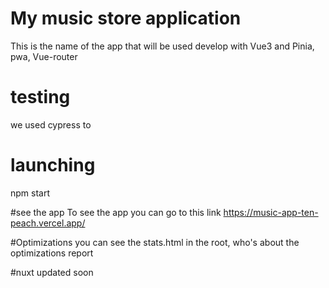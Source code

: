 # My music store application

This is the name of the app that will be used develop with Vue3 and Pinia, pwa, Vue-router

# testing
we used cypress to

# launching
npm start

#see the app
To see the app you can go to this link https://music-app-ten-peach.vercel.app/ 

#Optimizations
you can see the stats.html in the root, who's about the optimizations report

#nuxt
updated soon
